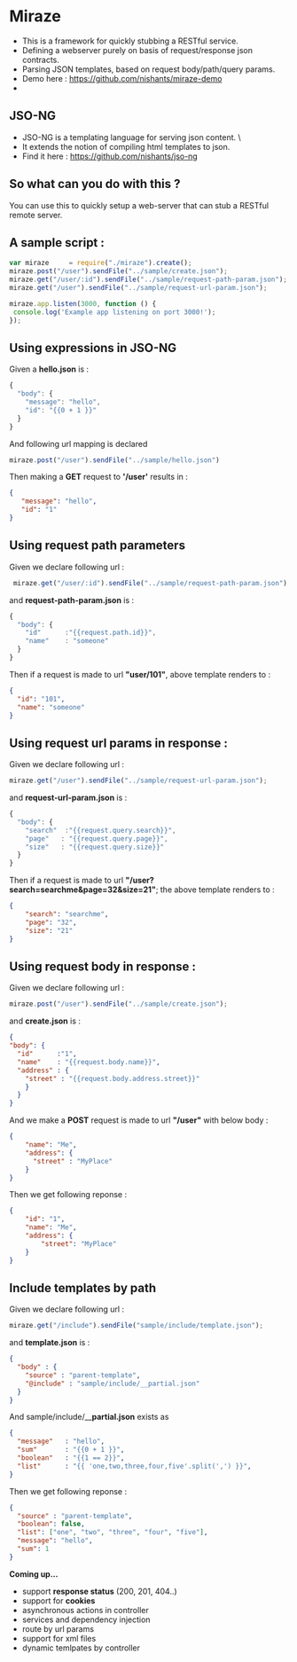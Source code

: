 # Miraze

 - This is a framework for quickly stubbing a RESTful service. 
 - Defining a webserver purely on basis of request/response json contracts. 
 - Parsing JSON templates, based on request body/path/query params.
 - Demo here : https://github.com/nishants/miraze-demo 
 - 
## JSO-NG
 - JSO-NG is a templating language for serving json content. \
 - It extends the notion of compiling html templates to json.
 - Find it here : https://github.com/nishants/jso-ng

## So what can you do with this ?

You can use this to quickly setup a web-server that can stub a RESTful  remote server.

## A sample script :

```javascript
var miraze     = require("./miraze").create();
miraze.post("/user").sendFile("../sample/create.json");
miraze.get("/user/:id").sendFile("../sample/request-path-param.json");
miraze.get("/user").sendFile("../sample/request-url-param.json");

miraze.app.listen(3000, function () {
 console.log('Example app listening on port 3000!');
});
```

## Using expressions in JSO-NG

Given a __hello.json__ is : 
```javascript
{
  "body": {
    "message": "hello",
    "id": "{{0 + 1 }}"
  }
}
```
And following url mapping is declared 
```javascript
miraze.post("/user").sendFile("../sample/hello.json")
```

Then making a __GET__ request to __'/user'__ results in : 
 ```json
 {
    "message": "hello",
    "id": "1"
}
 ```
## Using request path parameters
Given we declare following url :

```javascript
 miraze.get("/user/:id").sendFile("../sample/request-path-param.json");
```
and __request-path-param.json__ is : 
```javascript
{
  "body": {
    "id"      :"{{request.path.id}}",
    "name"    : "someone"
  }
}
```
Then if a request is made to url **"user/101"**, above template renders to : 
```json
{
  "id": "101",
  "name": "someone"
}
```
## Using request url params in response : 
Given we declare following url :

```javascript
miraze.get("/user").sendFile("../sample/request-url-param.json");
```

and __request-url-param.json__ is : 
```javascript
{
  "body": {
    "search"  :"{{request.query.search}}",
    "page"   : "{{request.query.page}}",
    "size"   : "{{request.query.size}}"
  }
}
```

Then if a request is made to url __"/user?search=searchme&page=32&size=21"__; the above template renders to : 
```json
{
    "search": "searchme",
    "page": "32",
    "size": "21"
}
```

## Using request body in response : 

Given we declare following url :
```javascript
miraze.post("/user").sendFile("../sample/create.json");
```
and __create.json__ is : 
```json
{
"body": {
  "id"      :"1",
  "name"    : "{{request.body.name}}",
  "address" : {
    "street" : "{{request.body.address.street}}"
    }
  }
}
```
And we make a __POST__ request is made to url __"/user"__ with below body : 
```json
{
    "name": "Me",
    "address": {
      "street" : "MyPlace"
    }
}
```

Then we get following reponse : 
```json
{
    "id": "1",
    "name": "Me",
    "address": {
        "street": "MyPlace"
    }
}
```

## Include templates by path

Given we declare following url :
```javascript
miraze.get("/include").sendFile("sample/include/template.json");
```
and __template.json__ is :
```json
{
  "body" : {
    "source" : "parent-template",
    "@include" : "sample/include/__partial.json"
  }
}
```
And sample/include/____partial.json__ exists as
```json
{
  "message"   : "hello",
  "sum"       : "{{0 + 1 }}",
  "boolean"   : "{{1 == 2}}",
  "list"      : "{{ 'one,two,three,four,five'.split(',') }}",
}
```

Then we get following reponse :
```json
{
  "source" : "parent-template",
  "boolean": false,
  "list": ["one", "two", "three", "four", "five"],
  "message": "hello",
  "sum": 1
}
```

**Coming up...**
 - support **response status** (200, 201, 404..)
 - support for **cookies**
 - asynchronous actions in controller
 - services and dependency injection
 - route by url params
 - support for xml files
 - dynamic temlpates by controller


